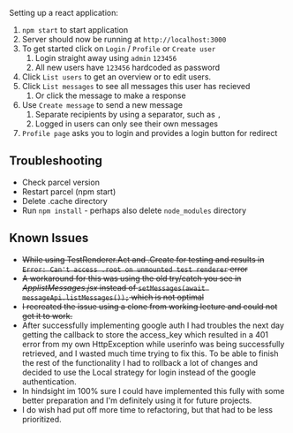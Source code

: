 Setting up a react application:

1. `npm start` to start application
2. Server should now be running at ``http://localhost:3000``
3. To get started click on `Login` / `Profile` or `Create user`
    1. Login straight away using `admin` `123456`
    2. All new users have `123456` hardcoded as password
4. Click `List users` to get an overview or to edit users.
5. Click `List messages` to see all messages this user has recieved
    1. Or click the message to make a response
6. Use `Create message` to send a new message
    1. Separate recipients by using a separator, such as `,`
    2. Logged in users can only see their own messages
7. ``Profile page`` asks you to login and provides a login button for redirect

## Troubleshooting

* Check parcel version
* Restart parcel (npm start)
* Delete .cache directory
* Run `npm install` - perhaps also delete `node_modules` directory

## Known Issues
* ~~While using TestRenderer.Act and .Create for testing and results in ``Error: Can't access .root on unmounted test renderer`` error~~
* ~~A workaround for this was using the old try/catch you see in _ApplistMessages.jsx_ instead of ``` setMessages(await messageApi.listMessages()); ``` which is not optimal~~
* ~~I recreated the issue using a clone from working lecture and could not get it to work.~~
* After successfully implementing google auth I had troubles the next day getting the callback to store the access_key which resulted in a 401 error
 from my own HttpException while userinfo was being successfully retrieved, and I wasted much time trying to fix this. To be able to finish the rest of the functionality 
 I had to rollback a lot of changes and decided to use the Local strategy for login instead of the google authentication.
* In hindsight im 100% sure I could have implemented this fully with some better preparation and I'm definitely using it for future projects.
* I do wish had put off more time to refactoring, but that had to be less prioritized.